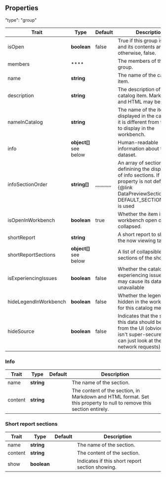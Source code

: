 




## Properties

"type": "group"

| Trait | Type | Default | Description |
| ------ | ------ | ------ | ------ |
| isOpen | **boolean** | false | True if this group is open and its contents are visible; otherwise, false. |
| members | **** |  | The members of this group. |
| name | **string** |  | The name of the catalog item. |
| description | **string** |  | The description of the catalog item. Markdown and HTML may be used. |
| nameInCatalog | **string** |  | The name of the item to be displayed in the catalog, if it is different from the one to display in the workbench. |
| info | **object[]** <br> see below | | Human-readable information about this dataset. |
| infoSectionOrder | **string[]** | ,,,,,,,,,,,, | An array of section titles definining the display order of info sections. If this property is not defined, {@link DataPreviewSections}'s DEFAULT_SECTION_ORDER is used |
| isOpenInWorkbench | **boolean** | true | Whether the item in the workbench open or collapsed. |
| shortReport | **string** |  | A short report to show on the now viewing tab. |
| shortReportSections | **object[]** <br> see below | | A list of collapsible sections of the short report |
| isExperiencingIssues | **boolean** | false | Whether the catalog item is experiencing issues which may cause its data to be unavailable |
| hideLegendInWorkbench | **boolean** | false | Whether the legend is hidden in the workbench for this catalog member. |
| hideSource | **boolean** | false | Indicates that the source of this data should be hidden from the UI (obviously this isn't super-secure as you can just look at the network requests). |
 

### Info
| Trait | Type | Default | Description |
| ------ | ------ | ------ | ------ |
| name | **string** |  | The name of the section. |
| content | **string** |  | The content of the section, in Markdown and HTML format. Set this property to null to remove this section entirely. |

### Short report sections
| Trait | Type | Default | Description |
| ------ | ------ | ------ | ------ |
| name | **string** |  | The name of the section. |
| content | **string** |  | The content of the section. |
| show | **boolean** |  | Indicates if this short report section showing. |
